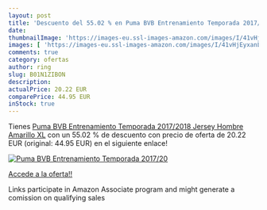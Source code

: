```yaml
---
layout: post
title: 'Descuento del 55.02 % en Puma BVB Entrenamiento Temporada 2017/20'
date: 
thumbnailImage: 'https://images-eu.ssl-images-amazon.com/images/I/41vHjEyxanL._SL200_.jpg'
images: [ 'https://images-eu.ssl-images-amazon.com/images/I/41vHjEyxanL._SL200_.jpg' ]
comments: true
category: ofertas
author: ring
slug: B01N1ZIBON
description:
actualPrice: 20.22 EUR
comparePrice: 44.95 EUR
inStock: true
---
```


Tienes [Puma BVB Entrenamiento Temporada 2017/2018 Jersey  Hombre  Amarillo  XL](https://www.amazon.es/dp/B01N1ZIBON/?tag=tolees-21) con un 55.02 % de descuento con precio de oferta de 20.22 EUR (original: 44.95 EUR) en el siguiente enlace!

[![Puma BVB Entrenamiento Temporada 2017/20](https://images-eu.ssl-images-amazon.com/images/I/41vHjEyxanL._SL200_.jpg)](https://www.amazon.es/dp/B01N1ZIBON/?tag=tolees-21)

[Accede a la oferta!!](https://www.amazon.es/dp/B01N1ZIBON/?tag=tolees-21)

Links participate in Amazon Associate program and might generate a comission on qualifying sales



